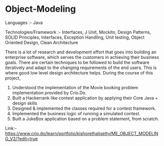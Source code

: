 # Object-Modeling

Languages :- Java

Technologies/Framework :- Interfaces, J Unit, Mockito, Design Patterns, SOLID Principles, Interfaces, Exception Handling,
Unit testing, Object Oriented Design, Clean Architecture

There is a lot of research and development effort that goes into building an enterprise software, which serves the customers in achieving their business goals. There are certain techniques to be followed to build the software iteratively and adapt to the changing requirements of the end users. This is where good low level design architecture helps. 
During the course of this project,
1) Understood the implementation of the Movie booking problem implementation provided by Crio.Do.
2) Built a Hackerrank like contest application by applying their Core Java + design skills
3) Designed & implemented the classes required for a contest framework.
4) Implemented the business logic of running a simulated contest.
5) Built a JukeBox application based on a problem statement, from scratch.

Link:- https://www.crio.do/learn/portfolio/kishorethalisetty/ME_OBJECT_MODELING_V2/?edit=true
